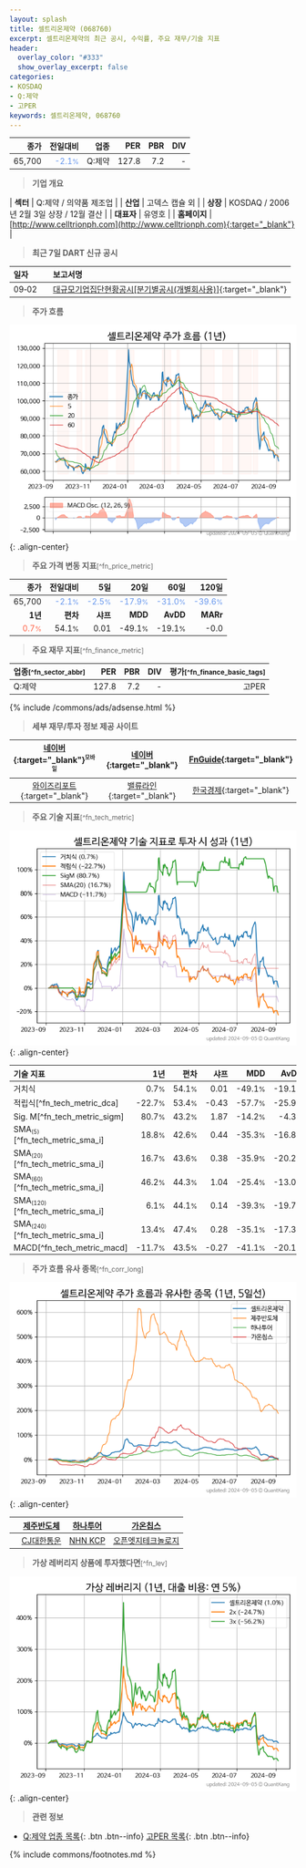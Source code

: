 ```yaml
---
layout: splash
title: 셀트리온제약 (068760)
excerpt: 셀트리온제약의 최근 공시, 수익률, 주요 재무/기술 지표
header:
  overlay_color: "#333"
  show_overlay_excerpt: false
categories:
- KOSDAQ
- Q:제약
- 고PER
keywords: 셀트리온제약, 068760
---
```


| **종가** | **전일대비** | **업종** | **PER** | **PBR** | **DIV** |
| -------: | -----------: | -------: | ------: | ------: | ------: |
| 65,700 | <span style="color: cornflowerblue">-2.1<small>%</small></span> | Q:제약 | 127.8 | 7.2 | - |

<!-- more -->


> **기업 개요**<a id="company"></a>

| <span style="white-space:nowrap;">**섹터**</span> | Q:제약 / 의약품 제조업 |
| <span style="white-space:nowrap;">**산업**</span> | 고덱스 캡슐 외 |
| <span style="white-space:nowrap;">**상장**</span> | KOSDAQ / 2006년 2월 3일 상장 / 12월 결산 |
| <span style="white-space:nowrap;">**대표자**</span> | 유영호 |
| <span style="white-space:nowrap;">**홈페이지**</span> | [http://www.celltrionph.com](http://www.celltrionph.com){:target="_blank"} |


> **최근 7일 DART 신규 공시**<a id="dart"></a>

| **일자** |      | **보고서명** |
| :------- | :--- | :----------- |
| 09&#x2011;02 | | [대규모기업집단현황공시[분기별공시(개별회사용)]](https://dart.fss.or.kr/dsaf001/main.do?rcpNo=20240902000290){:target="_blank"} |


> **주가 흐름**<a id="price"></a>

![068760](/stock/images/068760.png){: .align-center}


> **주요 가격 변동 지표**<small>[^fn_price_metric]</small>

| **종가** | **전일대비** | **5일** | **20일** | **60일** | **120일** |
| -------: | -----------: | ------: | -------: | -------: | --------: |
| 65,700 | <span style="color: cornflowerblue">-2.1<small>%</small></span> | <span style="color: cornflowerblue">-2.5<small>%</small></span> | <span style="color: cornflowerblue">-17.9<small>%</small></span> | <span style="color: cornflowerblue">-31.0<small>%</small></span> | <span style="color: cornflowerblue">-39.6<small>%</small></span> |
| **1년** | **편차** | **샤프** | **MDD** | **AvDD** | **MARr** |
| <span style="color: tomato">0.7<small>%</small></span> | 54.1<small>%</small> | 0.01 | -49.1<small>%</small> | -19.1<small>%</small> | -0.0 |


> **주요 재무 지표**<small>[^fn_finance_metric]</small>

| **업종**<small>[^fn_sector_abbr]</small> | **PER** | **PBR** | **DIV** | **평가**<small>[^fn_finance_basic_tags]</small> |
| :--------------------------------------- | ------: | ------: | ------: | ----------------------------------------------: |
| Q:제약 | 127.8 | 7.2 | - | 고PER |



{% include /commons/ads/adsense.html %}

> **세부 재무/투자 정보 제공 사이트**

| [네이버](https://m.stock.naver.com/domestic/stock/068760/finance/summary){:target="_blank"}<sup><small>모바일</small></sup> | [네이버](https://finance.naver.com/item/coinfo.naver?code=068760){:target="_blank"} | [FnGuide](https://comp.fnguide.com/SVO2/ASP/SVD_Invest.asp?gicode=A068760&MenuYn=Y){:target="_blank"} |
| :---: | :---: | :---: |
| [와이즈리포트](https://comp.wisereport.co.kr/company/c1040001.aspx?cmp_cd=068760){:target="_blank"} | [밸류라인](https://www.valueline.co.kr/finance/summary/068760){:target="_blank"} | [한국경제](https://markets.hankyung.com/stock/068760/financial-summary){:target="_blank"} |


> **주요 기술 지표**<small>[^fn_tech_metric]</small>


![068760](/stock/images/068760_tech.png){: .align-center}

| **기술 지표** | **1년** | **편차** | **샤프** | **MDD** | **AvDD** |
| :------------ | ------: | -----------: | -------: | ------: | -------: |
| 거치식 | 0.7<small>%</small> | 54.1<small>%</small> | 0.01 | -49.1<small>%</small> | -19.1<small>%</small> |
| 적립식[^fn_tech_metric_dca] | -22.7<small>%</small> | 53.4<small>%</small> | -0.43 | -57.7<small>%</small> | -25.9<small>%</small> |
| Sig. M[^fn_tech_metric_sigm] | 80.7<small>%</small> | 43.2<small>%</small> | 1.87 | -14.2<small>%</small> | -4.3<small>%</small> |
| SMA<small><sub>(5)</sub></small>[^fn_tech_metric_sma_i] | 18.8<small>%</small> | 42.6<small>%</small> | 0.44 | -35.3<small>%</small> | -16.8<small>%</small> |
| SMA<small><sub>(20)</sub></small>[^fn_tech_metric_sma_i] | 16.7<small>%</small> | 43.6<small>%</small> | 0.38 | -35.9<small>%</small> | -20.2<small>%</small> |
| SMA<small><sub>(60)</sub></small>[^fn_tech_metric_sma_i] | 46.2<small>%</small> | 44.3<small>%</small> | 1.04 | -25.4<small>%</small> | -13.0<small>%</small> |
| SMA<small><sub>(120)</sub></small>[^fn_tech_metric_sma_i] | 6.1<small>%</small> | 44.1<small>%</small> | 0.14 | -39.3<small>%</small> | -19.7<small>%</small> |
| SMA<small><sub>(240)</sub></small>[^fn_tech_metric_sma_i] | 13.4<small>%</small> | 47.4<small>%</small> | 0.28 | -35.1<small>%</small> | -17.3<small>%</small> |
| MACD[^fn_tech_metric_macd] | -11.7<small>%</small> | 43.5<small>%</small> | -0.27 | -41.1<small>%</small> | -20.1<small>%</small> |


> **주가 흐름 유사 종목**<a id="corr"></a><small>[^fn_corr_long]</small>

![068760](/stock/images/068760_corr.png){: .align-center}

|       | [제주반도체](/080220/) | [하나투어](/039130/) | [가온칩스](/399720/) |
| :---: | :------------------------------------: | :------------------------------------: | :------------------------------------: |
|       | [CJ대한통운](/000120/) | [NHN KCP](/060250/) | [오픈엣지테크놀로지](/394280/) |


> **가상 레버리지 상품에 투자했다면**<a id="2x"></a><small>[^fn_lev]</small>

![068760](/stock/images/068760_2x.png){: .align-center}


> **관련 정보**

- [Q:제약 업종 목록](/stats/sector/kosdaq_업종_제약_종목/){: .btn .btn--info} [고PER 목록](/fn/fn_high_per/){: .btn .btn--info}

{% include commons/footnotes.md %}